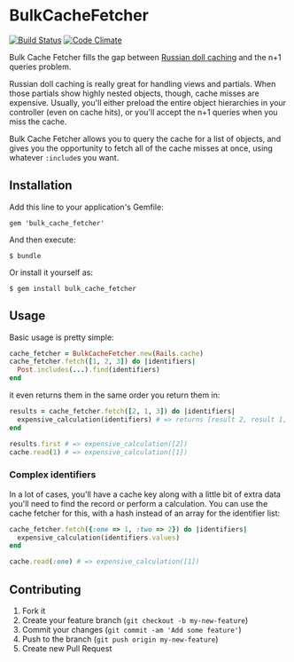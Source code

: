 # BulkCacheFetcher

[![Build Status](https://travis-ci.org/justinweiss/bulk_cache_fetcher.png?branch=master)](https://travis-ci.org/justinweiss/bulk_cache_fetcher) [![Code Climate](https://codeclimate.com/github/justinweiss/bulk_cache_fetcher.png)](https://codeclimate.com/github/justinweiss/bulk_cache_fetcher)

Bulk Cache Fetcher fills the gap between [Russian doll caching](http://37signals.com/svn/posts/3113-how-key-based-cache-expiration-works) and the n+1 queries problem.

Russian doll caching is really great for handling views and
partials. When those partials show highly nested objects, though,
cache misses are expensive. Usually, you'll either preload the entire
object hierarchies in your controller (even on cache hits), or you'll
accept the n+1 queries when you miss the cache.

Bulk Cache Fetcher allows you to query the cache for a list of
objects, and gives you the opportunity to fetch all of the cache
misses at once, using whatever `:include`s you want.

## Installation

Add this line to your application's Gemfile:

    gem 'bulk_cache_fetcher'

And then execute:

    $ bundle

Or install it yourself as:

    $ gem install bulk_cache_fetcher

## Usage

Basic usage is pretty simple:

```ruby
cache_fetcher = BulkCacheFetcher.new(Rails.cache)
cache_fetcher.fetch([1, 2, 3]) do |identifiers|
  Post.includes(...).find(identifiers)
end
```

it even returns them in the same order you return them in:

```ruby
results = cache_fetcher.fetch([2, 1, 3]) do |identifiers|
  expensive_calculation(identifiers) # => returns [result 2, result 1, result 3]
end

results.first # => expensive_calculation([2])
cache.read(1) # => expensive_calculation([1])
```

### Complex identifiers

In a lot of cases, you'll have a cache key along with a little bit of
extra data you'll need to find the record or perform a
calculation. You can use the cache fetcher for this, with a hash
instead of an array for the identifier list:

```ruby
cache_fetcher.fetch({:one => 1, :two => 2}) do |identifiers|
  expensive_calculation(identifiers.values)
end

cache.read(:one) # => expensive_calculation([1])
```

## Contributing

1. Fork it
2. Create your feature branch (`git checkout -b my-new-feature`)
3. Commit your changes (`git commit -am 'Add some feature'`)
4. Push to the branch (`git push origin my-new-feature`)
5. Create new Pull Request
